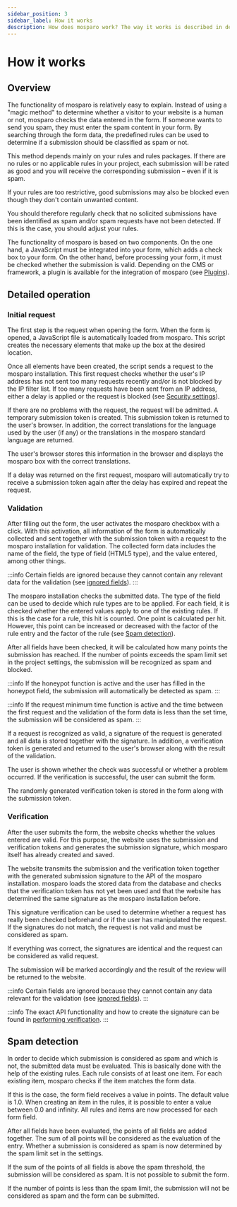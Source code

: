 ```yaml
---
sidebar_position: 3
sidebar_label: How it works
description: How does mosparo work? The way it works is described in detail here.
---
```


# How it works

## Overview

The functionality of mosparo is relatively easy to explain. Instead of using a "magic method" to determine whether a visitor to your website is a human or not, mosparo checks the data entered in the form. If someone wants to send you spam, they must enter the spam content in your form. By searching through the form data, the predefined rules can be used to determine if a submission should be classified as spam or not.

This method depends mainly on your rules and rules packages. If there are no rules or no applicable rules in your project, each submission will be rated as good and you will receive the corresponding submission – even if it is spam.

If your rules are too restrictive, good submissions may also be blocked even though they don't contain unwanted content.

You should therefore regularly check that no solicited submissions have been identified as spam and/or spam requests have not been detected. If this is the case, you should adjust your rules.

The functionality of mosparo is based on two components. On the one hand, a JavaScript must be integrated into your form, which adds a check box to your form. On the other hand, before processing your form, it must be checked whether the submission is valid. Depending on the CMS or framework, a plugin is available for the integration of mosparo (see [Plugins](../integration/with_plugins)).

## Detailed operation

### Initial request

The first step is the request when opening the form. When the form is opened, a JavaScript file is automatically loaded from mosparo. This script creates the necessary elements that make up the box at the desired location.

Once all elements have been created, the script sends a request to the mosparo installation. This first request checks whether the user's IP address has not sent too many requests recently and/or is not blocked by the IP filter list. If too many requests have been sent from an IP address, either a delay is applied or the request is blocked (see [Security settings](../usage/settings#security-settings)).

If there are no problems with the request, the request will be admitted. A temporary submission token is created. This submission token is returned to the user's browser. In addition, the correct translations for the language used by the user (if any) or the translations in the mosparo standard language are returned.

The user's browser stores this information in the browser and displays the mosparo box with the correct translations.

If a delay was returned on the first request, mosparo will automatically try to receive a submission token again after the delay has expired and repeat the request.

### Validation

After filling out the form, the user activates the mosparo checkbox with a click. With this activation, all information of the form is automatically collected and sent together with the submission token with a request to the mosparo installation for validation. The collected form data includes the name of the field, the type of field (HTML5 type), and the value entered, among other things.

:::info
Certain fields are ignored because they cannot contain any relevant data for the validation (see [ignored fields](../integration/ignored_fields)).
:::

The mosparo installation checks the submitted data. The type of the field can be used to decide which rule types are to be applied. For each field, it is checked whether the entered values apply to one of the existing rules. If this is the case for a rule, this hit is counted. One point is calculated per hit. However, this point can be increased or decreased with the factor of the rule entry and the factor of the rule (see [Spam detection](#spam-detection)).

After all fields have been checked, it will be calculated how many points the submission has reached. If the number of points exceeds the spam limit set in the project settings, the submission will be recognized as spam and blocked.

:::info
If the honeypot function is active and the user has filled in the honeypot field, the submission will automatically be detected as spam.
:::

:::info
If the request minimum time function is active and the time between the first request and the validation of the form data is less than the set time, the submission will be considered as spam.
:::

If a request is recognized as valid, a signature of the request is generated and all data is stored together with the signature. In addition, a verification token is generated and returned to the user's browser along with the result of the validation.

The user is shown whether the check was successful or whether a problem occurred. If the verification is successful, the user can submit the form.

The randomly generated verification token is stored in the form along with the submission token.

### Verification

After the user submits the form, the website checks whether the values entered are valid. For this purpose, the website uses the submission and verification tokens and generates the submission signature, which mosparo itself has already created and saved.

The website transmits the submission and the verification token together with the generated submission signature to the API of the mosparo installation. mosparo loads the stored data from the database and checks that the verification token has not yet been used and that the website has determined the same signature as the mosparo installation before.

This signature verification can be used to determine whether a request has really been checked beforehand or if the user has manipulated the request. If the signatures do not match, the request is not valid and must be considered as spam.

If everything was correct, the signatures are identical and the request can be considered as valid request.

The submission will be marked accordingly and the result of the review will be returned to the website.

:::info
Certain fields are ignored because they cannot contain any data relevant for the validation (see [ignored fields](../integration/ignored_fields)).
:::

:::info
The exact API functionality and how to create the signature can be found in [performing verification](../integration/custom#performing-verification).
:::

## Spam detection

In order to decide which submission is considered as spam and which is not, the submitted data must be evaluated. This is basically done with the help of the existing rules. Each rule consists of at least one item. For each existing item, mosparo checks if the item matches the form data.

If this is the case, the form field receives a value in points. The default value is 1.0. When creating an item in the rules, it is possible to enter a value between 0.0 and infinity. All rules and items are now processed for each form field.

After all fields have been evaluated, the points of all fields are added together. The sum of all points will be considered as the evaluation of the entry. Whether a submission is considered as spam is now determined by the spam limit set in the settings.

If the sum of the points of all fields is above the spam threshold, the submission will be considered as spam. It is not possible to submit the form.

If the number of points is less than the spam limit, the submission will not be considered as spam and the form can be submitted.
